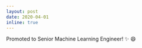 ```yaml
---
layout: post
date: 2020-04-01
inline: true
---
```


Promoted to Senior Machine Learning Engineer! :sparkles: :smile:
